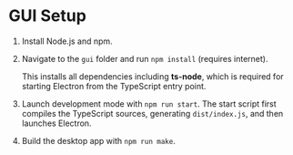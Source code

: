 # GUI Setup

1. Install Node.js and npm.
2. Navigate to the `gui` folder and run `npm install` (requires internet).

   This installs all dependencies including **ts-node**, which is required for
   starting Electron from the TypeScript entry point.

3. Launch development mode with `npm run start`. The start script first compiles
   the TypeScript sources, generating `dist/index.js`, and then launches
   Electron.
4. Build the desktop app with `npm run make`.

